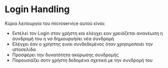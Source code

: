 # Login Handling

Κύρια λειτουργία του microservice αυτού είναι:

- Εκτελεί τον Login στον χρήστη και ελέγχει εαν χρειάζεται ανανέωση η συνδρομή του η να δημιουργήσει νέα συνδρομή
- Ελέγχει έαν ο χρήστης ειναι συνδεδεμένος όταν χρησιμοποιέι την ιστοσελίδα
- Προσφέρει την δυνατότητα ακύρωσης συνδρομής
- Παρουσιάζει σοτν χρήστη δεδομένα σχετικά με την συνδρομή του